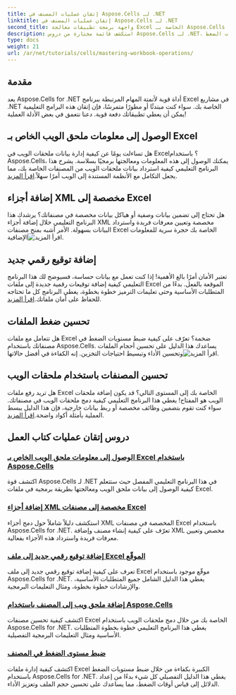 ```yaml
---
title: إتقان عمليات المصنف في Aspose.Cells لـ .NET
linktitle: إتقان عمليات المصنف في Aspose.Cells لـ .NET
second_title: واجهة برمجة تطبيقات معالجة Excel الخاصة بـ Aspose.Cells .NET
description: استكشف قائمة مختارة من دروس Aspose.Cells لـ .NET، بما في ذلك الأدلة حول الوصول إلى بيانات امتداد الويب، وإضافة التوقيعات الرقمية، وضبط مستويات الضغط.
type: docs
weight: 21
url: /ar/net/tutorials/cells/mastering-workbook-operations/
---
```

## مقدمة

يعد Aspose.Cells for .NET أداة قوية لأتمتة المهام المرتبطة ببرنامج Excel في مشاريع .NET الخاصة بك. سواء كنت مبتدئًا أو مطورًا متمرسًا، فإن إتقان هذه البرامج التعليمية يمكن أن يعطي تطبيقاتك دفعة قوية. دعنا نتعمق في بعض الأدلة العملية!  

## الوصول إلى معلومات ملحق الويب الخاص بـ Excel  

هل تساءلت يومًا عن كيفية إدارة بيانات ملحقات الويب في Excel؟ باستخدام Aspose.Cells، يمكنك الوصول إلى هذه المعلومات ومعالجتها برمجيًا بسلاسة. يشرح هذا البرنامج التعليمي كيفية استرداد بيانات ملحقات الويب من المصنفات الخاصة بك، مما يجعل التكامل مع الأنظمة المستندة إلى الويب أمرًا سهلاً.[اقرأ المزيد](./accessing-excel-web-extension-information/).  

## إضافة أجزاء XML مخصصة إلى Excel  

 هل تحتاج إلى تضمين بيانات وصفية أو هياكل بيانات مخصصة في مصنفاتك؟ يرشدك هذا البرنامج التعليمي خلال إضافة أجزاء XML مخصصة وتعيين معرفات فريدة واسترداد البيانات بسهولة. الأمر أشبه بمنح مصنفات Excel الخاصة بك حجرة سرية للمعلومات الإضافية![اقرأ المزيد](./add-custom-xml-parts/).  

## إضافة توقيع رقمي جديد  

 تعتبر الأمان أمرًا بالغ الأهمية! إذا كنت تعمل مع بيانات حساسة، فسيوضح لك هذا البرنامج التعليمي كيفية إضافة توقيعات رقمية جديدة إلى ملفات Excel الموقعة بالفعل. بدءًا من المتطلبات الأساسية وحتى تعليمات الترميز خطوة بخطوة، يغطي البرنامج كل ما تحتاجه للحفاظ على أمان ملفاتك.[اقرأ المزيد](./adding-new-digital-signature-to-signed-excel-file/).  

## تحسين ضغط الملفات  

هل تتعامل مع ملفات Excel ضخمة؟ تعرّف على كيفية ضبط مستويات الضغط في مصنفاتك باستخدام Aspose.Cells. يساعدك هذا الدليل على تحسين أحجام الملفات وتحسين الأداء وتبسيط احتياجات التخزين. إنه الكفاءة في أفضل حالاتها![اقرأ المزيد](./adjusting-compression-level/). 
 
## تحسين المصنفات باستخدام ملحقات الويب  

 هل تريد رفع ملفات Excel الخاصة بك إلى المستوى التالي؟ قد يكون إضافة ملحقات الويب هو المفتاح! يغطي هذا البرنامج التعليمي كيفية دمج ملحقات الويب في مصنفاتك. سواء كنت تقوم بتضمين وظائف مخصصة أو ربط بيانات خارجية، فإن هذا الدليل يبسط العملية بأمثلة أكواد واضحة.[اقرأ المزيد](./adding-web-extension/).  

## دروس إتقان عمليات كتاب العمل
### [الوصول إلى معلومات ملحق الويب الخاص بـ Excel باستخدام Aspose.Cells](./accessing-excel-web-extension-information/)
اكتشف قوة Aspose.Cells لـ .NET في هذا البرنامج التعليمي المفصل حيث ستتعلم كيفية الوصول إلى بيانات ملحق الويب ومعالجتها بطريقة برمجية في ملفات Excel.
### [إضافة أجزاء XML مخصصة إلى مصنفات Excel](./add-custom-xml-parts/)
استكشف دليلاً شاملاً حول دمج أجزاء XML المخصصة في مصنفات Excel باستخدام Aspose.Cells for .NET. تعرّف على كيفية إنشاء مصنف وإضافة XML مخصص وتعيين معرفات فريدة واسترداد هذه الأجزاء بفعالية.
### [إضافة توقيع رقمي جديد إلى ملف Excel الموقّع](./adding-new-digital-signature-to-signed-excel-file/)
تعرف على كيفية إضافة توقيع رقمي جديد إلى ملف Excel موقّع موجود باستخدام Aspose.Cells for .NET. يغطي هذا الدليل الشامل جميع المتطلبات الأساسية، والإرشادات خطوة بخطوة، ومثال التعليمات البرمجية.
### [إضافة ملحق ويب إلى المصنف باستخدام Aspose.Cells](./adding-web-extension/)
اكتشف كيفية تحسين مصنفات Excel الخاصة بك من خلال دمج ملحقات الويب باستخدام Aspose.Cells for .NET. يغطي هذا البرنامج التعليمي خطوة بخطوة المتطلبات الأساسية ومثال التعليمات البرمجية التفصيلية.
### [ضبط مستوى الضغط في المصنف](./adjusting-compression-level/)
اكتشف كيفية إدارة ملفات Excel الكبيرة بكفاءة من خلال ضبط مستويات الضغط باستخدام Aspose.Cells for .NET. يغطي هذا الدليل التفصيلي كل شيء بدءًا من إعداد الدلائل إلى قياس أوقات الضغط، مما يساعدك على تحسين حجم الملف وتعزيز الأداء.